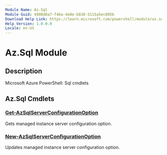 ```yaml
---
Module Name: Az.Sql
Module Guid: 4980d8a7-f46a-4e8e-b838-5115a5ec895b
Download Help Link: https://learn.microsoft.com/powershell/module/az.sql
Help Version: 1.0.0.0
Locale: en-US
---
```


# Az.Sql Module
## Description
Microsoft Azure PowerShell: Sql cmdlets

## Az.Sql Cmdlets
### [Get-AzSqlServerConfigurationOption](Get-AzSqlServerConfigurationOption.md)
Gets managed instance server configuration option.

### [New-AzSqlServerConfigurationOption](New-AzSqlServerConfigurationOption.md)
Updates managed instance server configuration option.

